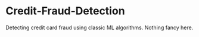 # Credit-Fraud-Detection
Detecting credit card fraud using classic ML algorithms. Nothing fancy here. 
